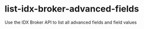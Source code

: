 # list-idx-broker-advanced-fields
Use the IDX Broker API to list all advanced fields and field values
